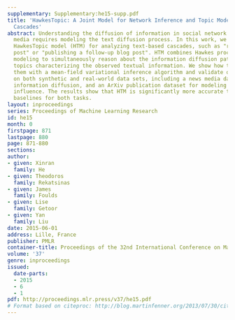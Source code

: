 ```yaml
---
supplementary: Supplementary:he15-supp.pdf
title: 'HawkesTopic: A Joint Model for Network Inference and Topic Modeling from Text-Based
  Cascades'
abstract: Understanding the diffusion of information in social network and social
  media requires modeling the text diffusion process. In this work, we develop the
  HawkesTopic model (HTM) for analyzing text-based cascades, such as "retweeting a
  post" or "publishing a follow-up blog post". HTM combines Hawkes processes and topic
  modeling to simultaneously reason about the information diffusion pathways and the
  topics characterizing the observed textual information. We show how to jointly infer
  them with a mean-field variational inference algorithm and validate our approach
  on both synthetic and real-world data sets, including a news media dataset for modeling
  information diffusion, and an ArXiv publication dataset for modeling scientific
  influence. The results show that HTM is significantly more accurate than several
  baselines for both tasks.
layout: inproceedings
series: Proceedings of Machine Learning Research
id: he15
month: 0
firstpage: 871
lastpage: 880
page: 871-880
sections: 
author:
- given: Xinran
  family: He
- given: Theodoros
  family: Rekatsinas
- given: James
  family: Foulds
- given: Lise
  family: Getoor
- given: Yan
  family: Liu
date: 2015-06-01
address: Lille, France
publisher: PMLR
container-title: Proceedings of the 32nd International Conference on Machine Learning
volume: '37'
genre: inproceedings
issued:
  date-parts:
  - 2015
  - 6
  - 1
pdf: http://proceedings.mlr.press/v37/he15.pdf
# Format based on citeproc: http://blog.martinfenner.org/2013/07/30/citeproc-yaml-for-bibliographies/
---
```

